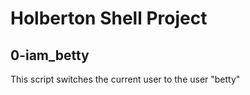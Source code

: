 # Holberton Shell Project

## 0-iam_betty

This script switches the current user to the user "betty"
